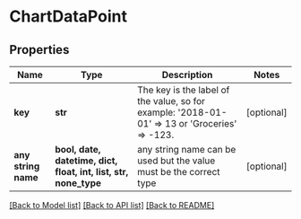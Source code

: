 # ChartDataPoint


## Properties
Name | Type | Description | Notes
------------ | ------------- | ------------- | -------------
**key** | **str** | The key is the label of the value, so for example: &#39;2018-01-01&#39; &#x3D;&gt; 13 or &#39;Groceries&#39; &#x3D;&gt; -123. | [optional] 
**any string name** | **bool, date, datetime, dict, float, int, list, str, none_type** | any string name can be used but the value must be the correct type | [optional]

[[Back to Model list]](../README.md#documentation-for-models) [[Back to API list]](../README.md#documentation-for-api-endpoints) [[Back to README]](../README.md)


